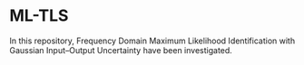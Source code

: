 # ML-TLS
In this repository, Frequency Domain Maximum Likelihood Identification with Gaussian Input–Output Uncertainty have been investigated.
